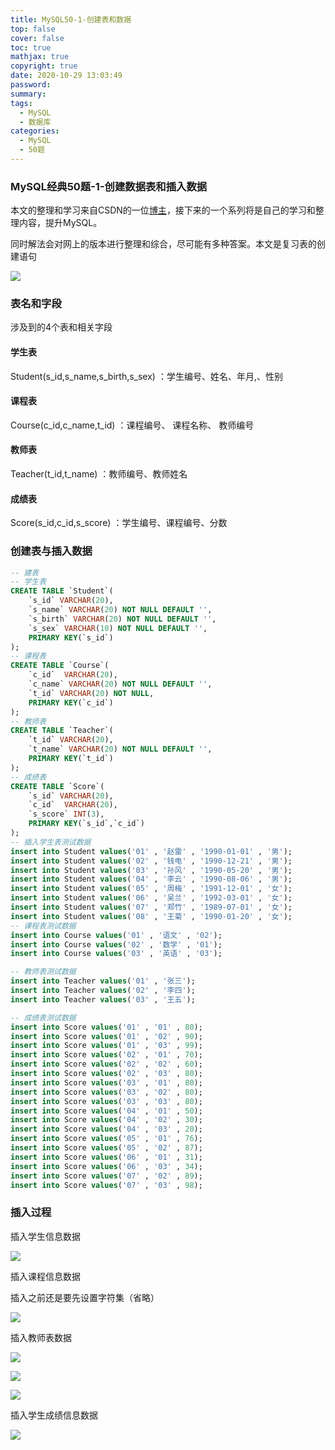 ```yaml
---
title: MySQL50-1-创建表和数据
top: false
cover: false
toc: true
mathjax: true
copyright: true
date: 2020-10-29 13:03:49
password:
summary:
tags:
  - MySQL
  - 数据库
categories:
  - MySQL
  - 50题
---
```




### MySQL经典50题-1-创建数据表和插入数据

本文的整理和学习来自CSDN的一位[博主](https://blog.csdn.net/fashion2014)，接下来的一个系列将是自己的学习和整理内容，提升MySQL。

同时解法会对网上的版本进行整理和综合，尽可能有多种答案。本文是复习表的创建语句

![](https://tva1.sinaimg.cn/large/0081Kckwgy1gkgmq9quckj31d20gu0wv.jpg)
<!--MORE-->

### 表名和字段

涉及到的4个表和相关字段

#### 学生表

Student(s_id,s_name,s_birth,s_sex) ：学生编号、姓名、年月,、性别

#### 课程表

Course(c_id,c_name,t_id) ：课程编号、 课程名称、 教师编号

#### 教师表

Teacher(t_id,t_name) ：教师编号、教师姓名

#### 成绩表

Score(s_id,c_id,s_score) ：学生编号、课程编号、分数

### 创建表与插入数据

```sql
-- 建表
-- 学生表
CREATE TABLE `Student`(
	`s_id` VARCHAR(20),
	`s_name` VARCHAR(20) NOT NULL DEFAULT '',
	`s_birth` VARCHAR(20) NOT NULL DEFAULT '',
	`s_sex` VARCHAR(10) NOT NULL DEFAULT '',
	PRIMARY KEY(`s_id`)
);
-- 课程表
CREATE TABLE `Course`(
	`c_id`  VARCHAR(20),
	`c_name` VARCHAR(20) NOT NULL DEFAULT '',
	`t_id` VARCHAR(20) NOT NULL,
	PRIMARY KEY(`c_id`)
);
-- 教师表
CREATE TABLE `Teacher`(
	`t_id` VARCHAR(20),
	`t_name` VARCHAR(20) NOT NULL DEFAULT '',
	PRIMARY KEY(`t_id`)
);
-- 成绩表
CREATE TABLE `Score`(
	`s_id` VARCHAR(20),
	`c_id`  VARCHAR(20),
	`s_score` INT(3),
	PRIMARY KEY(`s_id`,`c_id`)
);
-- 插入学生表测试数据
insert into Student values('01' , '赵雷' , '1990-01-01' , '男');
insert into Student values('02' , '钱电' , '1990-12-21' , '男');
insert into Student values('03' , '孙风' , '1990-05-20' , '男');
insert into Student values('04' , '李云' , '1990-08-06' , '男');
insert into Student values('05' , '周梅' , '1991-12-01' , '女');
insert into Student values('06' , '吴兰' , '1992-03-01' , '女');
insert into Student values('07' , '郑竹' , '1989-07-01' , '女');
insert into Student values('08' , '王菊' , '1990-01-20' , '女');
-- 课程表测试数据
insert into Course values('01' , '语文' , '02');
insert into Course values('02' , '数学' , '01');
insert into Course values('03' , '英语' , '03');

-- 教师表测试数据
insert into Teacher values('01' , '张三');
insert into Teacher values('02' , '李四');
insert into Teacher values('03' , '王五');

-- 成绩表测试数据
insert into Score values('01' , '01' , 80);
insert into Score values('01' , '02' , 90);
insert into Score values('01' , '03' , 99);
insert into Score values('02' , '01' , 70);
insert into Score values('02' , '02' , 60);
insert into Score values('02' , '03' , 80);
insert into Score values('03' , '01' , 80);
insert into Score values('03' , '02' , 80);
insert into Score values('03' , '03' , 80);
insert into Score values('04' , '01' , 50);
insert into Score values('04' , '02' , 30);
insert into Score values('04' , '03' , 20);
insert into Score values('05' , '01' , 76);
insert into Score values('05' , '02' , 87);
insert into Score values('06' , '01' , 31);
insert into Score values('06' , '03' , 34);
insert into Score values('07' , '02' , 89);
insert into Score values('07' , '03' , 98);

```

### 插入过程

插入学生信息数据

![](https://tva1.sinaimg.cn/large/0081Kckwgy1gk8akd983cj31180pi43p.jpg)

插入课程信息数据

插入之前还是要先设置字符集（省略）

![](https://tva1.sinaimg.cn/large/0081Kckwgy1gk8ale0d14j30ts0nc0vp.jpg)

插入教师表数据

![](https://tva1.sinaimg.cn/large/0081Kckwgy1gk8aynwixrj30tu05ujsd.jpg)

![](https://tva1.sinaimg.cn/large/0081Kckwgy1gk8azfeq0jj313i0c00v1.jpg)

![](https://tva1.sinaimg.cn/large/0081Kckwgy1gk8azxbnjkj30sk0oagoc.jpg)

插入学生成绩信息数据

![](https://tva1.sinaimg.cn/large/0081Kckwgy1gk8at1uaxtj30si16q437.jpg)

